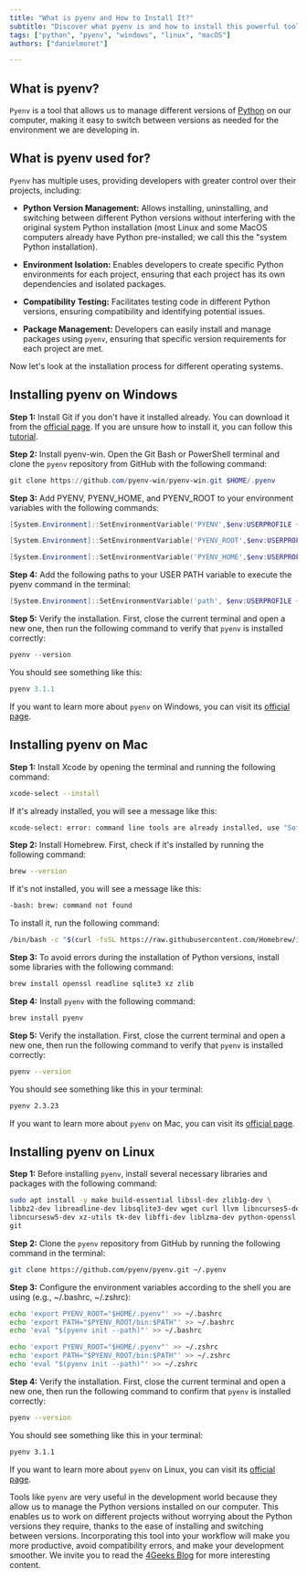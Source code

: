 ```yaml
---
title: "What is pyenv and How to Install It?"
subtitle: "Discover what pyenv is and how to install this powerful tool to manage Python versions on your system. Facilitate project development."
tags: ["python", "pyenv", "windows", "linux", "macOS"]
authors: ["danielmoret"]

---
```


## What is pyenv?

`Pyenv` is a tool that allows us to manage different versions of [Python](https://4geeks.com/es/technology/python) on our computer, making it easy to switch between versions as needed for the environment we are developing in.

## What is pyenv used for?

`Pyenv` has multiple uses, providing developers with greater control over their projects, including:

- **Python Version Management:** Allows installing, uninstalling, and switching between different Python versions without interfering with the original system Python installation (most Linux and some MacOS computers already have Python pre-installed; we call this the "system Python installation).

- **Environment Isolation:** Enables developers to create specific Python environments for each project, ensuring that each project has its own dependencies and isolated packages.

- **Compatibility Testing:** Facilitates testing code in different Python versions, ensuring compatibility and identifying potential issues.

- **Package Management:** Developers can easily install and manage packages using `pyenv`, ensuring that specific version requirements for each project are met.

Now let's look at the installation process for different operating systems.

## Installing pyenv on Windows

**Step 1:** Install Git if you don't have it installed already. You can download it from the [official page](https://git-scm.com/downloads). If you are unsure how to install it, you can follow this [tutorial](https://www.youtube.com/watch?v=cYLapo1FFmA).

**Step 2:** Install pyenv-win. Open the Git Bash or PowerShell terminal and clone the `pyenv` repository from GitHub with the following command:

```PowerShell
git clone https://github.com/pyenv-win/pyenv-win.git $HOME/.pyenv
```

**Step 3:** Add PYENV, PYENV_HOME, and PYENV_ROOT to your environment variables with the following commands:

```PowerShell
[System.Environment]::SetEnvironmentVariable('PYENV',$env:USERPROFILE + "\.pyenv\pyenv-win\","User")

[System.Environment]::SetEnvironmentVariable('PYENV_ROOT',$env:USERPROFILE + "\.pyenv\pyenv-win\","User")

[System.Environment]::SetEnvironmentVariable('PYENV_HOME',$env:USERPROFILE + "\.pyenv\pyenv-win\","User")
```

**Step 4:** Add the following paths to your USER PATH variable to execute the pyenv command in the terminal:

```PowerShell
[System.Environment]::SetEnvironmentVariable('path', $env:USERPROFILE + "\.pyenv\pyenv-win\bin;" + $env:USERPROFILE + "\.pyenv\pyenv-win\shims;" + [System.Environment]::GetEnvironmentVariable('path', "User"),"User")
```

**Step 5:** Verify the installation. First, close the current terminal and open a new one, then run the following command to verify that `pyenv` is installed correctly:

```PowerShell
pyenv --version
```

You should see something like this:

```PowerShell
pyenv 3.1.1
```

If you want to learn more about `pyenv` on Windows, you can visit its [official page](https://github.com/pyenv-win/pyenv-win).

## Installing pyenv on Mac

**Step 1:** Install Xcode by opening the terminal and running the following command:

```bash
xcode-select --install
```

If it's already installed, you will see a message like this:

```bash
xcode-select: error: command line tools are already installed, use "Software Update" to install updates
```

**Step 2:** Install Homebrew. First, check if it's installed by running the following command:

```bash
brew --version
```

If it's not installed, you will see a message like this:

```bash
-bash: brew: command not found
```

To install it, run the following command:

```bash
/bin/bash -c "$(curl -fsSL https://raw.githubusercontent.com/Homebrew/install/HEAD/install.sh)"
```

**Step 3:** To avoid errors during the installation of Python versions, install some libraries with the following command:

```bash
brew install openssl readline sqlite3 xz zlib
```

**Step 4:** Install `pyenv` with the following command:

```bash
brew install pyenv
```

**Step 5:** Verify the installation. First, close the current terminal and open a new one, then run the following command to verify that `pyenv` is installed correctly:

```bash
pyenv --version
```

You should see something like this in your terminal:

```bash
pyenv 2.3.23
```

If you want to learn more about `pyenv` on Mac, you can visit its [official page](https://github.com/pyenv/pyenv).

## Installing pyenv on Linux

**Step 1:** Before installing `pyenv`, install several necessary libraries and packages with the following command:

```bash
sudo apt install -y make build-essential libssl-dev zlib1g-dev \
libbz2-dev libreadline-dev libsqlite3-dev wget curl llvm libncurses5-dev \
libncursesw5-dev xz-utils tk-dev libffi-dev liblzma-dev python-openssl \
git
```

**Step 2:** Clone the `pyenv` repository from GitHub by running the following command in the terminal:

```bash
git clone https://github.com/pyenv/pyenv.git ~/.pyenv
```

**Step 3:** Configure the environment variables according to the shell you are using (e.g., ~/.bashrc, ~/.zshrc):

```bash
echo 'export PYENV_ROOT="$HOME/.pyenv"' >> ~/.bashrc
echo 'export PATH="$PYENV_ROOT/bin:$PATH"' >> ~/.bashrc
echo 'eval "$(pyenv init --path)"' >> ~/.bashrc
```

```zsh
echo 'export PYENV_ROOT="$HOME/.pyenv"' >> ~/.zshrc
echo 'export PATH="$PYENV_ROOT/bin:$PATH"' >> ~/.zshrc
echo 'eval "$(pyenv init --path)"' >> ~/.zshrc
```

**Step 4:** Verify the installation. First, close the current terminal and open a new one, then run the following command to confirm that `pyenv` is installed correctly:

```bash
pyenv --version
```

You should see something like this in your terminal:

```bash
pyenv 3.1.1
```

If you want to learn more about `pyenv` on Linux, you can visit its [official page](https://github.com/pyenv/pyenv).

Tools like `pyenv` are very useful in the development world because they allow us to manage the Python versions installed on our computer. This enables us to work on different projects without worrying about the Python versions they require, thanks to the ease of installing and switching between versions. Incorporating this tool into your workflow will make you more productive, avoid compatibility errors, and make your development smoother. We invite you to read the [4Geeks Blog](https://4geeks.com/es/how-to) for more interesting content.
